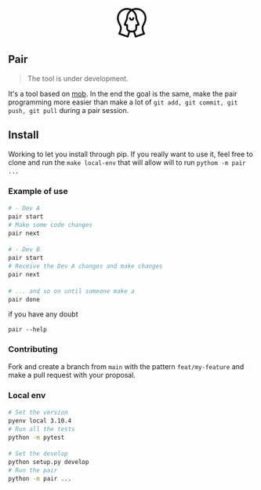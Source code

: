 <div align="center">
    <img src="./logo.png" width="60px">
</div>

## Pair

> The tool is under development.

It's a tool based on [mob](https://mob.sh/). In the end the goal is the same, make the pair programming more easier than make a lot of `git add, git commit, git push, git pull` during a pair session.

## Install

Working to let you install through pip. If you really want to use it, feel free to clone and run the `make local-env` that will allow will to run `pythom -m pair ...`

### Example of use

```sh
# - Dev A
pair start
# Make some code changes
pair next

# - Dev B
pair start
# Receive the Dev A changes and make changes
pair next

# ... and so on until someone make a
pair done
```

if you have any doubt

```
pair --help
```

### Contributing

Fork and create a branch from `main` with the pattern `feat/my-feature` and make a pull request with your proposal.

### Local env

```sh
# Set the version
pyenv local 3.10.4
# Run all the tests
python -m pytest

# Set the develop
python setup.py develop
# Run the pair
python -m pair ...
```
